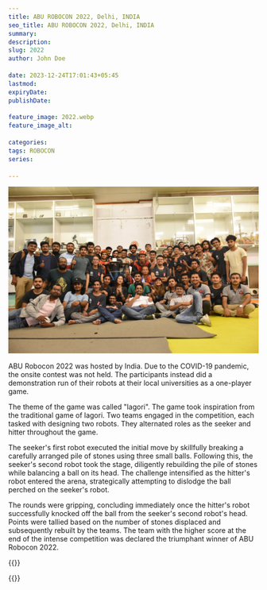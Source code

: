 ```yaml
---
title: ABU ROBOCON 2022, Delhi, INDIA
seo_title: ABU ROBOCON 2022, Delhi, INDIA
summary: 
description: 
slug: 2022
author: John Doe

date: 2023-12-24T17:01:43+05:45
lastmod: 
expiryDate: 
publishDate: 

feature_image: 2022.webp
feature_image_alt: 

categories:
tags: ROBOCON
series:

---
```

![Alt text](2022.webp)

ABU Robocon 2022 was hosted by India. Due to the COVID-19 pandemic, the onsite contest was not held. The participants instead did a demonstration run of their robots at their local universities as a one-player game.

The theme of the game was called "lagori". The game took inspiration from the traditional game of lagori. Two teams engaged in the competition, each tasked with designing two robots. They alternated roles as the seeker and hitter throughout the game.

The seeker's first robot executed the initial move by skillfully breaking a carefully arranged pile of stones using three small balls. Following this, the seeker's second robot took the stage, diligently rebuilding the pile of stones while balancing a ball on its head. The challenge intensified as the hitter's robot entered the arena, strategically attempting to dislodge the ball perched on the seeker's robot.

The rounds were gripping, concluding immediately once the hitter's robot successfully knocked off the ball from the seeker's second robot's head. Points were tallied based on the number of stones displaced and subsequently rebuilt by the teams. The team with the higher score at the end of the intense competition was declared the triumphant winner of ABU Robocon 2022.

{{<image-with-caption img_src="DSC_5314.webp" caption="The seeker Robot">}}

{{<image-with-caption img_src="DSC_6032.webp" caption="The hitter Robot">}}


